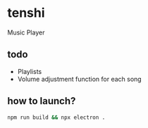 # tenshi
Music Player

## todo
- Playlists
- Volume adjustment function for each song

## how to launch?
```bash
npm run build && npx electron .
```